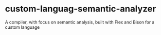 # custom-languag-semantic-analyzer
A compiler, with focus on semantic analysis, built with Flex and Bison for a custom language
